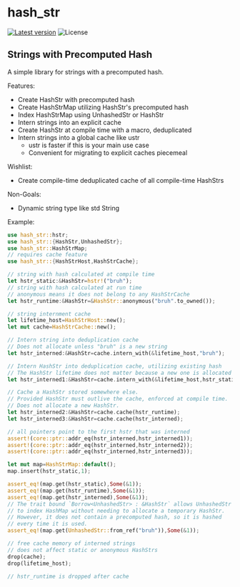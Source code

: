 hash_str
========

[![Latest version](https://img.shields.io/crates/v/hash_str.svg)](https://crates.io/crates/hash_str)
![License](https://img.shields.io/crates/l/hash_str.svg)

## Strings with Precomputed Hash

A simple library for strings with a precomputed hash.

Features:
- Create HashStr with precomputed hash
- Create HashStrMap utilizing HashStr's precomputed hash
- Index HashStrMap using UnhashedStr or HashStr
- Intern strings into an explicit cache
- Create HashStr at compile time with a macro, deduplicated
- Intern strings into a global cache like ustr
  - ustr is faster if this is your main use case
  - Convenient for migrating to explicit caches piecemeal

Wishlist:
- Create compile-time deduplicated cache of all compile-time HashStrs

Non-Goals:
- Dynamic string type like std String

Example:
```rust
use hash_str::hstr;
use hash_str::{HashStr,UnhashedStr};
use hash_str::HashStrMap;
// requires cache feature
use hash_str::{HashStrHost,HashStrCache};

// string with hash calculated at compile time
let hstr_static:&HashStr=hstr!("bruh");
// string with hash calculated at run time
// anonymous means it does not belong to any HashStrCache
let hstr_runtime:&HashStr=&HashStr::anonymous("bruh".to_owned());

// string internment cache
let lifetime_host=HashStrHost::new();
let mut cache=HashStrCache::new();

// Intern string into deduplication cache
// Does not allocate unless "bruh" is a new string
let hstr_interned:&HashStr=cache.intern_with(&lifetime_host,"bruh");

// Intern HashStr into deduplication cache, utilizing existing hash
// The HashStr lifetime does not matter because a new one is allocated if needed.
let hstr_interned1:&HashStr=cache.intern_with(&lifetime_host,hstr_static);

// Cache a HashStr stored somewhere else.
// Provided HashStr must outlive the cache, enforced at compile time.
// Does not allocate a new HashStr.
let hstr_interned2:&HashStr=cache.cache(hstr_runtime);
let hstr_interned3:&HashStr=cache.cache(hstr_interned);

// all pointers point to the first hstr that was interned
assert!(core::ptr::addr_eq(hstr_interned,hstr_interned1));
assert!(core::ptr::addr_eq(hstr_interned,hstr_interned2));
assert!(core::ptr::addr_eq(hstr_interned,hstr_interned3));

let mut map=HashStrMap::default();
map.insert(hstr_static,1);

assert_eq!(map.get(hstr_static),Some(&1));
assert_eq!(map.get(hstr_runtime),Some(&1));
assert_eq!(map.get(hstr_interned),Some(&1));
// The trait bound `Borrow<UnhashedStr> : &HashStr` allows UnhashedStr
// to index HashMap without needing to allocate a temporary HashStr.
// However, it does not contain a precomputed hash, so it is hashed
// every time it is used.
assert_eq!(map.get(UnhashedStr::from_ref("bruh")),Some(&1));

// free cache memory of interned strings
// does not affect static or anonymous HashStrs
drop(cache);
drop(lifetime_host);

// hstr_runtime is dropped after cache
```
